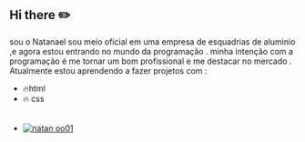 ## Hi there :pencil2:

sou o Natanael sou meio oficial em uma empresa de esquadrias de aluminio ,e agora estou entrando 
no mundo da programação .
minha intenção com a programação é me tornar um bom profissional e me destacar no mercado .
Atualmente estou aprendendo a fazer projetos com :
<br>
- :fire:html
- :fire: css
<br><br><br>
- [![natan oo01](https://github-readme-stats.vercel.app/api?username=2001natan)](https://github.com/anuraghazra/github-readme-stats)

